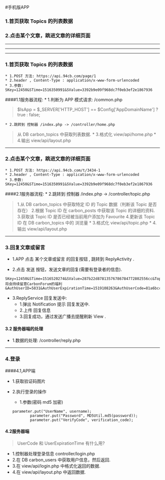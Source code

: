 #手机版APP

### 1.首页获取 Topics 的列表数据
### 2.点击某个文章，跳进文章的详细页面


***
***
***

### 1.首页获取 Topics 的列表数据

    * 1.POST 方法: https://api.94cb.com/page/1
    * 2.header , Content-Type : application/x-www-form-urlencoded
    * 3.参数: SKey=12450&STime=1516350991&SValue=3392b9e09f968dc7f0eb3ef2e1867936
    
####1.1服务器流程:
    * 1.判断为 APP 模式请求: /common.php 
>$IsApp = $_SERVER['HTTP_HOST'] == $Config['AppDomainName'] ? true : false;

    * 2.跳转到 控制器 /index.php -> /controller/home.php
>从 DB carbon_topics 中获取列表数据.
    * 3.格式化 view/api/home.php
    * 4.输出 view/api/layout.php
    
    
***

### 2.点击某个文章，跳进文章的详细页面
    * 1.POST 方法: https://api.94cb.com/t/3434-1
    * 2.header , Content-Type : application/x-www-form-urlencoded
    * 3.参数: SKey=12450&STime=1516350991&SValue=3392b9e09f968dc7f0eb3ef2e1867936

####2.1服务器流程:
    * 2.跳转到 控制器 /index.php -> /controller/topic.php
>1.从 DB carbon_topics 中获取特定 ID 的 Topic 数据（判断该 Topic 是否存在）
>2.根据 Topic ID 在 carbon_posts 中获取该 Topic 的详细的资料.
>3.获取该 Topic ID 是否已经被当前用户添加为 Favourite
>4.更新该 Topic ID 在 DB carbon_topics 中的 浏览量
    * 3.格式化 view/api/topic.php
    * 4.输出 view/api/layout.php


***

### 3.回复文章或留言

* 1.APP 点击 某个文章或留言 的回复按钮 , 跳转到 ReplyActivity
.

* 2.点击 发送 按钮，发送文章的回复(需要有登录者的信息).
```
SKey=12450&STime=1516520274&SValue=287b22d87813576786784772802556cc&TopicID=3434&Content=将会持续留意CarbonForum的福利&AuthUserID=5831&AuthUserExpirationTime=1519108263&AuthUserCode=81a6bcc891e24d35109bb08c7b3b8c50
```

* 3.ReplyService 回复发送中:
    * 1.弹出 Notification 提示 回复发送中.
    * 2.上传 回复信息
    * 3.回复成功，通过发送广播去提醒刷新 View .


#### 3.2 服务器端的处理
* 1.数据的处理: /controller/reply.php

***

### 4.登录

####4.1,APP端
* 1.获取验证码图片
* 2.执行登录的操作
    * 1.参数(密码 md5 加密)
    
    ```
    parameter.put("UserName", username);
            parameter.put("Password", MD5Util.md5(password));
            parameter.put("VerifyCode", verification_code);
    ```
    
#### 4.2服务器端
> UserCode 和 UserExpirationTime 有什么用?

* 1.控制器处理登录信息 controller/login.php
* 2.在 DB carbon_users 中获取用户信息，然后返回.
* 3.在 view/api/login.php 中格式化返回的数据.
* 4.在 view/api/layout.php 中返回数据.



